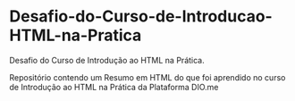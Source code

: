 # Desafio-do-Curso-de-Introducao-HTML-na-Pratica
Desafio do Curso de Introdução ao HTML na Prática.

Repositório contendo um Resumo em HTML do que foi aprendido no curso de Introdução ao HTML na Prática da Plataforma DIO.me
